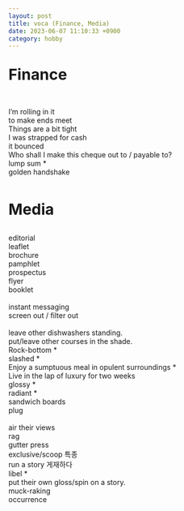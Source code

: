 ```yaml
---
layout: post
title: voca (Finance, Media)
date: 2023-06-07 11:10:33 +0900
category: hobby
---
```

<p style="font-size:30px;"><b> Finance </b></p>
<br/>
I’m rolling in it
<br/>
to make ends meet
<br/>
Things are a bit tight
<br/>
I was strapped for cash
<br/>
it bounced
<br/>
Who shall I make this cheque out to / payable to?
<br/>
lump sum *
<br/>
golden handshake
<br/>
<br/>
<p style="font-size:30px;"><b> Media </b></p>
editorial
<br/>
leaflet
<br/>
brochure
<br/>
pamphlet
<br/>
prospectus
<br/>
flyer
<br/>
booklet
<br/>
<br/>
instant messaging
<br/>
screen out / filter out
<br/>
<br/>
leave other dishwashers standing. 
<br/>
put/leave other courses in the shade.
<br/>
Rock-bottom *
<br/>
slashed *
<br/>
Enjoy a sumptuous meal in opulent surroundings *
<br/>
Live in the lap of luxury for two weeks
<br/>
glossy *
<br/>
radiant *
<br/>
sandwich boards
<br/>
plug
<br/>
<br/>
air their views
<br/>
rag
<br/>
gutter press
<br/>
exclusive/scoop 특종
<br/>
run a story 게재하다
<br/>
libel *
<br/>
put their own gloss/spin on a story.
<br/>
muck-raking
<br/>
occurrence